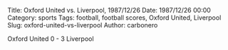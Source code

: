 Title: Oxford United vs. Liverpool, 1987/12/26
Date: 1987/12/26 00:00
Category: sports
Tags: football, football scores, Oxford United, Liverpool
Slug: oxford-united-vs-liverpool
Author: carbonero


Oxford United 0 - 3 Liverpool

